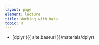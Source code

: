 ```yaml
---
layout: page
element: lecture
title: Working with Data
topic: R
---
```


* [dplyr]({{ site.baseurl }}/materials/dplyr)


